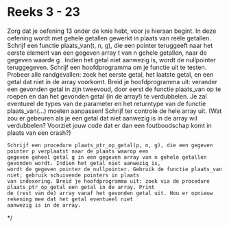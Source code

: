 # Reeks 3 - 23 

Zorg dat je oefening 13 onder de knie hebt, voor je hieraan begint. In deze oefening wordt met gehele getallen
gewerkt in plaats van reële getallen. Schrijf een functie plaats_van(t, n, g), die een pointer teruggeeft naar het
eerste element van een gegeven array t van n gehele getallen, naar de gegeven waarde g . Indien het getal niet
aanwezig is, wordt de nullpointer teruggegeven. Schrijf een hoofdprogramma om je functie uit te testen. Probeer
alle randgevallen: zoek het eerste getal, het laatste getal, en een getal dat niet in de array voorkomt. Breid je
hoofdprogramma uit: verander een gevonden getal in zijn tweevoud, door eerst de functie plaats_van op te roepen en
dan het gevonden getal (in de array!) te verdubbelen. Je zal eventueel de types van de parameter en het returntype
van de functie plaats_van(...) moeten aanpassen! Schrijf ter controle de hele array uit. (Wat zou er gebeuren als
je een getal dat niet aanwezig is in de array wil verdubbelen? Voorziet jouw code dat er dan een foutboodschap komt
in plaats van een crash?)

    Schrijf een procedure plaats_ptr_op_getal(p, n, g), die een gegeven pointer p verplaatst naar de plaats waarop een
    gegeven geheel getal g in een gegeven array van n gehele getallen gevonden wordt. Indien het getal niet aanwezig is,
    wordt de gegeven pointer de nullpointer. Gebruik de functie plaats_van niet; gebruik schuivende pointers in plaats
    van indexering. Breid je hoofdprogramma uit: zoek via de procedure plaats_ptr_op_getal een getal in de array. Print
    de (rest van de) array vanaf het gevonden getal uit. Hou er opnieuw rekening mee dat het getal eventueel niet
    aanwezig is in de array.
*/